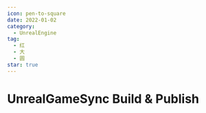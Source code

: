 ```yaml
---
icon: pen-to-square
date: 2022-01-02
category:
  - UnrealEngine
tag:
  - 红
  - 大
  - 圆
star: true
---
```


# UnrealGameSync Build & Publish
